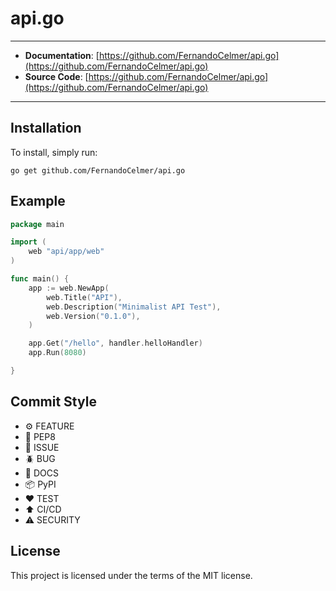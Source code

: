 # api.go

---

- **Documentation**: [https://github.com/FernandoCelmer/api.go](https://github.com/FernandoCelmer/api.go)
- **Source Code**: [https://github.com/FernandoCelmer/api.go](https://github.com/FernandoCelmer/api.go)

---

## Installation

To install, simply run:

```shell
go get github.com/FernandoCelmer/api.go
```

## Example

```go
package main

import (
	web "api/app/web"
)

func main() {
	app := web.NewApp(
		web.Title("API"),
		web.Description("Minimalist API Test"),
		web.Version("0.1.0"),
	)

	app.Get("/hello", handler.helloHandler)
	app.Run(8080)

}
```

## Commit Style

- ⚙️ FEATURE
- 📝 PEP8
- 📌 ISSUE
- 🪲 BUG
- 📘 DOCS
- 📦 PyPI
- ❤️️ TEST
- ⬆️ CI/CD
- ⚠️ SECURITY

## License

This project is licensed under the terms of the MIT license.
